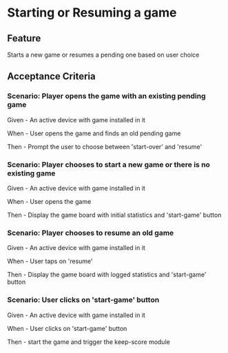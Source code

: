 # Starting or Resuming a game

## Feature

Starts a new game or resumes a pending one based on user choice

## Acceptance Criteria

### Scenario: Player opens the game with an existing pending game

  Given - An active device with game installed in it

  When - User opens the game and finds an old pending game

  Then - Prompt the user to choose between 'start-over' and 'resume'

### Scenario: Player chooses to start a new game or there is no existing game

  Given - An active device with game installed in it
  
  When - User opens the game
  
  Then - Display the game board with initial statistics and 'start-game' button
 
### Scenario: Player chooses to resume an old game

  Given - An active device with game installed in it
  
  When - User taps on 'resume'
  
  Then - Display the game board with logged statistics and 'start-game' button
  
### Scenario: User clicks on 'start-game' button

  Given - An active device with game installed in it
  
  When - User clicks on 'start-game'  button
  
  Then - start the game and trigger the keep-score module
